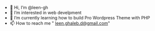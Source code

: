 - 👋 Hi, I’m @leen-gh
- 👀 I’m interested in web develpment
- 🌱 I’m currently learning how to build Pro Wordpress Theme with PHP
- 📫 How to reach me " leen.ghaleb.d@gmail.com"

<!---
leen-gh/leen-gh is a ✨ special ✨ repository because its `README.md` (this file) appears on your GitHub profile.
You can click the Preview link to take a look at your changes.
--->
